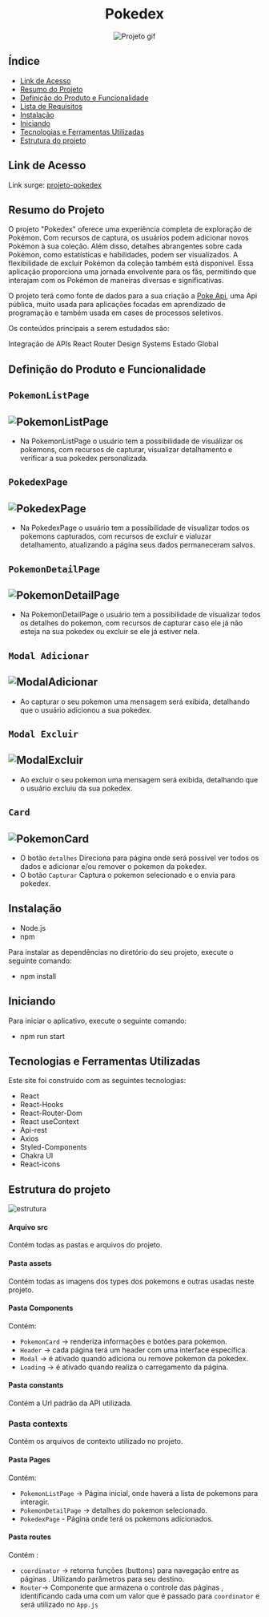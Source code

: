 <h1 align="center">Pokedex</h1>
<div align="center">

![Projeto gif](./src/assets/projeto.gif)

</div>

## Índice

- [Link de Acesso](#Link-de-Acesso)
- [Resumo do Projeto](#Resumo-do-projeto)
- [Definição do Produto e Funcionalidade](#Definição-do-Projeto-e-Funcionalidade)
- [Lista de Requisitos](#Lista-de-Requisitos)
- [Instalação](#Instalação)
- [Iniciando](#Iniciando)
- [Tecnologias e Ferramentas Utilizadas](#Tecnologias-e-Ferramentas-Utilizadas)
- [Estrutura do projeto](#Estrutura-do-projeto)

## Link de Acesso

Link surge: [projeto-pokedex](projeto-pokedex-api-rose.vercel.app/)

## Resumo do Projeto

O projeto "Pokedex" oferece uma experiência completa de exploração de Pokémon. Com recursos de captura, os usuários podem adicionar novos Pokémon à sua coleção. Além disso, detalhes abrangentes sobre cada Pokémon, como estatísticas e habilidades, podem ser visualizados. A flexibilidade de excluir Pokémon da coleção também está disponível. Essa aplicação proporciona uma jornada envolvente para os fãs, permitindo que interajam com os Pokémon de maneiras diversas e significativas.

O projeto terá como fonte de dados para a sua criação a [Poke Api](https://pokeapi.co/ "Poke Api"), uma Api pública, muito usada para aplicações focadas em aprendizado de programação e também usada em cases de processos seletivos.

Os conteúdos principais a serem estudados são:

Integração de APIs
React Router
Design Systems
Estado Global

## Definição do Produto e Funcionalidade

## `PokemonListPage`

## ![PokemonListPage](./src//assets/PokemonListPage.png)

- Na PokemonListPage o usuário tem a possibilidade de visuálizar os pokemons, com recursos de capturar, visualizar detalhamento e verificar a sua pokedex personalizada.

## `PokedexPage`

## ![PokedexPage](./src//assets/PokedexPage.png)

- Na PokedexPage o usuário tem a possibilidade de visualizar todos os pokemons capturados, com recursos de excluir e vialuzar detalhamento, atualizando a página seus dados permaneceram salvos.

## `PokemonDetailPage`

## ![PokemonDetailPage](./src//assets/PokemonDetailPage.png)

- Na PokemonDetailPage o usuário tem a possibilidade de visualizar todos os detalhes do pokemon, com recursos de capturar caso ele já não esteja na sua pokedex ou excluir se ele já estiver nela.

## `Modal Adicionar`

## ![ModalAdicionar](./src/assets/ModalAdicionado.png)

- Ao capturar o seu pokemon uma mensagem será exibida, detalhando que o usuário adicionou a sua pokedex.

## `Modal Excluir`

## ![ModalExcluir](./src/assets/ModalExcluir.png)

- Ao excluir o seu pokemon uma mensagem será exibida, detalhando que o usuário excluiu da sua pokedex.

## `Card`

## ![PokemonCard](./src/assets/PokemonCard.png)

- O botão `detalhes` Direciona para página onde será possível ver todos os dados e adicionar e/ou remover o pokemon da pokedex.
- O botão `Capturar` Captura o pokemon selecionado e o envia para pokedex.

## Instalação

- Node.js
- npm

Para instalar as dependências no diretório do seu projeto, execute o seguinte comando:

- npm install

## Iniciando

Para iniciar o aplicativo, execute o seguinte comando:

- npm run start

## Tecnologias e Ferramentas Utilizadas

Este site foi construído com as seguintes tecnologias:

- React
- React-Hooks
- React-Router-Dom
- React useContext
- Api-rest
- Axios
- Styled-Components
- Chakra UI
- React-icons

## Estrutura do projeto

![estrutura](./src/assets/estrutura.png)

#### Arquivo src

Contém todas as pastas e arquivos do projeto.

#### Pasta assets

Contém todas as imagens dos types dos pokemons e outras usadas neste projeto.

#### Pasta Components

Contém:

- `PokemonCard` -> renderiza informações e botões para pokemon.
- `Header` -> cada página terá um header com uma interface específica.
- `Modal` -> é ativado quando adiciona ou remove pokemon da pokedex.
- `Loading` -> é ativado quando realiza o carregamento da página.

#### Pasta constants

Contém a Url padrão da API utilizada.

### Pasta contexts

Contém os arquivos de contexto utilizado no projeto.

#### Pasta Pages

Contém:

- `PokemonListPage` -> Página inicial, onde haverá a lista de pokemons para interagir.
- `PokemonDetailPage` -> detalhes do pokemon selecionado.
- `PokedexPage` - Página onde terá os pokemons adicionados.

#### Pasta routes

Contém :

- `coordinator` -> retorna funções (buttons) para navegação entre as páginas . Utilizando parâmetros para seu destino.
- `Router`-> Componente que armazena o controle das páginas , identificando cada uma com um valor que é passado para `coordinator` e será utilizado no `App.js`
